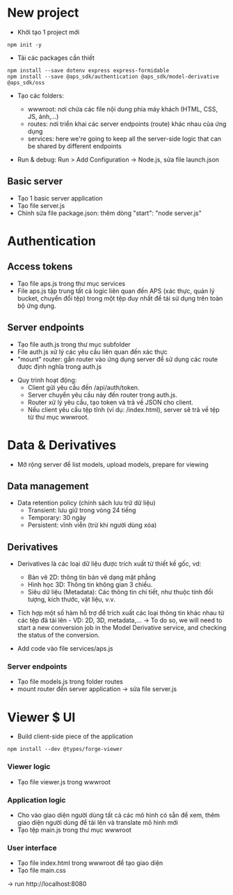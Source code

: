 # New project

- Khởi tạo 1 project mới
```
npm init -y
```
- Tải các packages cần thiết
```
npm install --save dotenv express express-formidable
npm install --save @aps_sdk/authentication @aps_sdk/model-derivative @aps_sdk/oss
```

- Tạo các folders:
  + wwwroot: nơi chứa các file nội dung phía máy khách (HTML, CSS, JS, ảnh,...)
  + routes: nơi triển khai các server endpoints (route) khác nhau của ứng dụng
  + services: here we're going to keep all the server-side logic that can be shared by different endpoints

- Run & debug: Run > Add Configuration -> Node.js, sửa file launch.json

## Basic server
- Tạo 1 basic server application
- Tạo file server.js
- Chỉnh sửa file package.json: thêm dòng "start": "node server.js"

# Authentication

## Access tokens
- Tạo file aps.js trong thư mục services
- File aps.js tập trung tất cả logic liên quan đến APS (xác thực, quản lý bucket, chuyển đổi tệp) trong một tệp duy nhất để tái sử dụng trên toàn bộ ứng dụng.

## Server endpoints
- Tạo file auth.js trong thư mục subfolder
- File auth.js xử lý các yêu cầu liên quan đến xác thực
- "mount" router: gắn router vào ứng dụng server để sử dụng các route được định nghĩa trong auth.js

* Quy trình hoạt động:
  - Client gửi yêu cầu đến /api/auth/token.
  - Server chuyển yêu cầu này đến router trong auth.js.
  - Router xử lý yêu cầu, tạo token và trả về JSON cho client.
  - Nếu client yêu cầu tệp tĩnh (ví dụ: /index.html), server sẽ trả về tệp từ thư mục wwwroot.

# Data & Derivatives
- Mở rộng server để list models, upload models, prepare for viewing

## Data management
- Data retention policy (chính sách lưu trữ dữ liệu)
  + Transient: lưu giữ trong vòng 24 tiếng
  + Temporary: 30 ngày
  + Persistent: vĩnh viễn (trừ khi người dùng xóa)

## Derivatives
- Derivatives là các loại dữ liệu được trích xuất từ thiết kế gốc, vd:
  + Bản vẽ 2D: thông tin bản vẽ dạng mặt phẳng
  + Hình học 3D: Thông tin không gian 3 chiều.
  + Siêu dữ liệu (Metadata): Các thông tin chi tiết, như thuộc tính đối tượng, kích thước, vật liệu, v.v.

- Tích hợp một số hàm hỗ trợ để trích xuất các loại thông tin khác nhau từ các tệp đã tải lên - VD: 2D, 3D, metadata,...
  ->  To do so, we will need to start a new conversion job in the Model Derivative service, and checking the status of the conversion.

- Add code vào file services/aps.js

### Server endpoints
- Tạo file models.js trong folder routes
- mount router đến server application -> sửa file server.js

# Viewer $ UI
- Build client-side piece of the application
```
npm install --dev @types/forge-viewer
```

### Viewer logic
- Tạo file viewer.js trong wwwroot

### Application logic
- Cho vào giao diện người dùng tất cả các mô hình có sẵn để xem, thêm giao diện người dùng để tải lên và translate mô hình mới
- Tạo tệp main.js trong thư mục wwwroot

### User interface
- Tạo file index.html trong wwwroot để tạo giao diện
- Tạo file main.css

-> run  http://localhost:8080